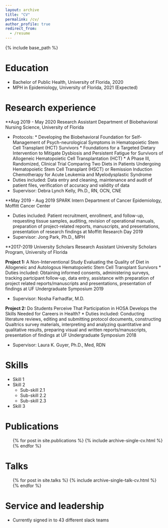 ```yaml
---
layout: archive
title: "CV"
permalink: /cv/
author_profile: true
redirect_from:
  - /resume
---
```


{% include base_path %}

Education
======
* Bachelor of Public Health, University of Florida, 2020
* MPH in Epidemiology, University of Florida, 2021 (Expected)

Research experience
======
**Aug 2019 - May 2020 Research Assistant
Department of Biobehavioral Nursing Science, University of Florida

  * Protocols: 
        * Developing the Biobehavioral Foundation for Self-Management of Psych-neurological Symptoms in Hematopoietic Stem Cell Transplant (HCT) Survivors
        * Foundations for a Targeted Dietary Intervention to Mitigate Dysbiosis and Persistent Fatigue for Survivors of Allogeneic Hematopoietic Cell                         Transplantation (HCT)
        * A Phase III, Randomized, Clinical Trial Comparing Two Diets in Patients Undergoing Hematopoietic Stem Cell Transplant (HSCT) or Remission Induction                 Chemotherapy for Acute Leukemia and Myelodysplastic Syndrome
  * Duties included: Data entry and cleaning, maintenance and audit of patient files, verification of accuracy and validity of data
  * Supervisor: Debra Lynch Kelly, Ph.D., RN, OCN, CNE

**May 2019 - Aug 2019 SPARK Intern
Department of Cancer Epidemiology, Moffitt Cancer Center 

  * Duties included: Patient recruitment, enrollment, and follow-up, requesting tissue samples, auditing, revision of operational manuals, preparation of project-related reports, manuscripts, and presentations, presentation of research findings at Moffitt Research Day 2019
  * Supervisor: Jong Park, Ph.D., MPH
  
 **2017-2019 University Scholars Research Assistant 
University Scholars Program, University of Florida

   **Project 1:** A Non-Interventional Study Evaluating the Quality of Diet in Allogeneic and Autologous
Hematopoietic Stem Cell Transplant Survivors
        * Duties included: Obtaining informed consents, administering surveys, tracking partcipant follow-up, data entry, assistance with preparation of project related reports/manuscripts and presentations, presentation of findings at UF Undergraduate Symposium 2019
   * Supervisor: Nosha Farhadfar, M.D.
   
   **Project 2:** Do Students Perceive That Participation in HOSA Develops the Skills Needed for Careers in Health?
        * Duties included: Conducting literature reviews, editing and submitting protocol documents, constructing Qualtrics survey materials, interpreting and analyzing quantitative and qualitative results, preparing visual and written reports/manuscripts, presentation of findings at UF Undergraduate Symposium 2018
   * Supervisor: Laura K. Guyer, Ph.D., Med, RDN
  
Skills
======
* Skill 1
* Skill 2
  * Sub-skill 2.1
  * Sub-skill 2.2
  * Sub-skill 2.3
* Skill 3

Publications
======
  <ul>{% for post in site.publications %}
    {% include archive-single-cv.html %}
  {% endfor %}</ul>
  
Talks
======
  <ul>{% for post in site.talks %}
    {% include archive-single-talk-cv.html %}
  {% endfor %}</ul>

  
Service and leadership
======
* Currently signed in to 43 different slack teams
